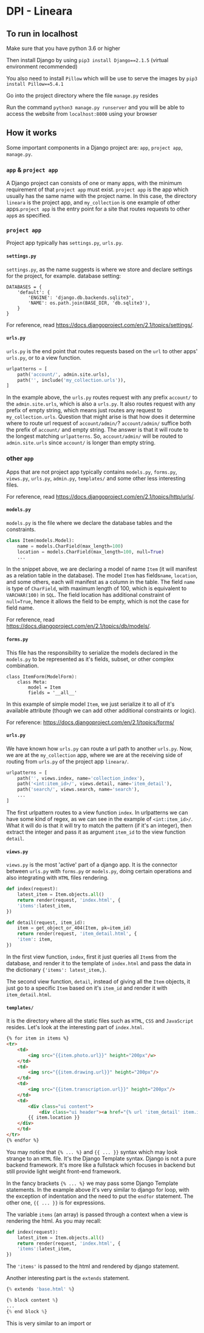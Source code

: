 
# DPI - Lineara

## To run in localhost

Make sure that you have python 3.6 or higher

Then install Django by using `pip3 install Django==2.1.5` (virtual environment recommended)

You also need to install `Pillow` which will be use to serve the images by `pip3 install Pillow==5.4.1`

Go into the project directory where the file `manage.py` resides

Run the command `python3 manage.py runserver` and you will be able to access the website from `localhost:8000` using your browser

## How it works
Some important components in a Django project are: `app`, `project app`, `manage.py`.

### `app` & `project app`
A Django project can consists of one or many apps, with the minimum requirement of that `project app` must exist. `project app` is the app which usually has the same name with the project name. In this case, the directory `lineara` is the project app, and `my_collection` is one example of other apps.`project app` is the entry point for a site that routes requests to other `app`s as specified.

### `project app`
Project app typically has `settings.py`, `urls.py`. 

#### `settings.py`
`settings.py`, as the name suggests is where we store and declare settings for the project, for example. database setting:
``` python3
DATABASES = {
	'default': {
		'ENGINE': 'django.db.backends.sqlite3',
		'NAME': os.path.join(BASE_DIR, 'db.sqlite3'),
	}
}
```
For reference, read https://docs.djangoproject.com/en/2.1/topics/settings/.
#### `urls.py`
`urls.py` is the end point that routes requests based on the `url` to other apps' `urls.py`, or to a view function.
```python
urlpatterns = [
	path('account/', admin.site.urls),
	path('', include('my_collection.urls')),
]
```
In the example above, the `urls.py` routes request with any prefix `account/` to the `admin.site.urls`, which is also a `urls.py`. It also routes request with any prefix of empty string, which means just routes any request to `my_collection.urls`. Question that might arise is that how does it determine where to route url request of `account/admin/`? `account/admin/` suffice both the prefix of `account/` and empty string. The answer is that it will route to the longest matching `urlpatterns`. So, `account/admin/` will be routed to `admin.site.urls` since `account/` is longer than empty string. 
### other `app`
Apps that are not project app typically contains `models.py`, `forms.py`, `views.py`, `urls.py`, `admin.py`, `templates/` and some other less interesting files.

For reference, read https://docs.djangoproject.com/en/2.1/topics/http/urls/.
#### `models.py`
`models.py` is the file where we declare the database tables and the constraints.
```python
class Item(models.Model):
	name = models.CharField(max_length=100)
	location = models.CharField(max_length=100, null=True)
	...
```
In the snippet above, we are declaring a model of name `Item` (it will manifest as a relation table in the database). The model `Item` has fields`name`, `location`, and some others, each will manifest as a column in the table. The field `name` is type of `CharField`, with maximum length of 100, which is equivalent to `VARCHAR(100)` in `SQL`. The field location has additional constraint of `null=True`, hence it allows the field to be empty, which is not the case for field name. 

For reference, read https://docs.djangoproject.com/en/2.1/topics/db/models/.

#### `forms.py`
This file has the responsibility to serialize the models declared in the `models.py` to be represented as it's fields, subset, or other complex combination.
```
class ItemForm(ModelForm):
	class Meta:
		model = Item
		fields = '__all__'
```
In this example of simple model `Item`, we just serialize it to all of it's available attribute (though we can add other additional constraints or logic).

For reference: https://docs.djangoproject.com/en/2.1/topics/forms/
#### `urls.py`
We have known how `urls.py` can route a url path to another `urls.py`. Now, we are at the `my_collection` app, where we are at the receiving side of routing from `urls.py` of the project app `lineara/`. 
``` python
urlpatterns = [
	path('', views.index, name='collection_index'),
	path('<int:item_id>/', views.detail, name='item_detail'),
	path('search/', views.search, name='search'),
	...
]
```
The first urlpattern routes to a view function `index`.
In urlpatterns we can have some kind of regex, as we can see in the example of `<int:item_id>/`. What it will do is that it will try to match the pattern (if it's an integer), then extract the integer and pass it as argument `item_id` to the view function `detail`.

#### `views.py`
`views.py` is the most 'active' part of a django app. It is the connector between `urls.py` with `forms.py` or `models.py`, doing certain operations and also integrating with `HTML` files rendering.
```python
def index(request):
	latest_item = Item.objects.all()
	return render(request, 'index.html', {
	'items':latest_item,
})

def detail(request, item_id):
	item = get_object_or_404(Item, pk=item_id)
	return render(request, 'item_detail.html', {
	'item': item,
})
```
In the first view function, `index`, first it just queries all `Item`s from the database, and render it to the template of `index.html` and pass the data in the dictionary `{'items': latest_item,}`.

The second view function, `detail`, instead of giving all the `Item` objects, it just go to a specific `Item` based on it's `item_id` and render it with `item_detail.html`.

#### `templates/`

It is the directory where all the static files such as `HTML`, `CSS` and `JavaScript` resides. Let's look at the interesting part of `index.html`.
``` html
{% for item in items %}
<tr>
	<td>
		<img src="{{item.photo.url}}" height="200px"/w>
	</td>
	<td>
		<img src="{{item.drawing.url}}" height="200px"/>
	</td>
	<td>
		<img src="{{item.transcription.url}}" height="200px"/>
	</td>
	<td>
		<div class="ui content">
			<div class="ui header"><a href="{% url 'item_detail' item.id %}">{{ item.name }}</a></div>
		{{ item.location }}
	</div>
	</td>
</tr>
{% endfor %}
```
You may notice that `{% ... %}` and `{{ ... }}` syntax which may look strange to an `HTML` file. It's the Django Template syntax. Django is not a pure backend framework. It's more like a fullstack which focuses in backend but still provide light weight front-end framework.

In the fancy brackets `{% ... %}` we may pass some Django Template statements. In the example above it's very similar to django for loop, with the exception of indentation and the need to put the `endfor` statement. The other one, `{{ ... }}` is for expressions. 

The variable `items` (an array) is passed through a context when a view is rendering the html. As you may recall:
``` py
def index(request):
	latest_item = Item.objects.all()
	return render(request, 'index.html', {
	'items':latest_item,
})
```
The `'items'` is passed to the html and rendered by django statement.

Another interesting part is the `extends` statement.
``` py
{% extends 'base.html' %}

{% block content %}
...
{% end block %}
```
This is very similar to an import or 
